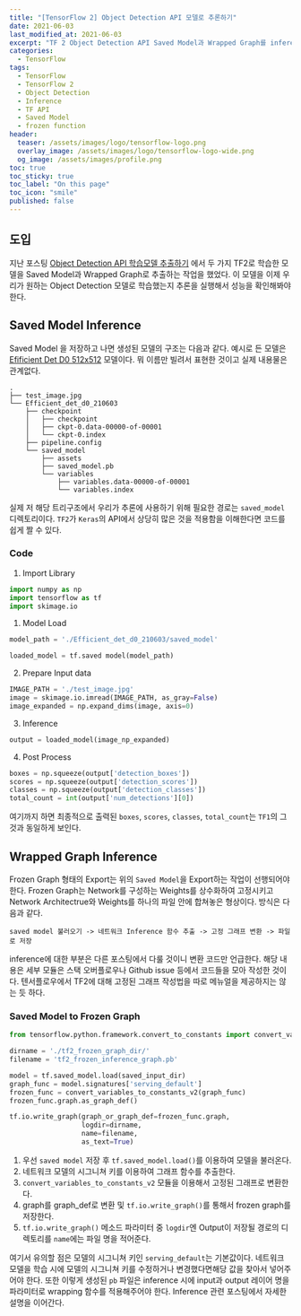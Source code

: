 ```yaml
---
title: "[TensorFlow 2] Object Detection API 모델로 추론하기"
date: 2021-06-03
last_modified_at: 2021-06-03
excerpt: "TF 2 Object Detection API Saved Model과 Wrapped Graph를 inference 하는 방법에 대해 알아본다."
categories:
  - TensorFlow
tags:
  - TensorFlow
  - TensorFlow 2
  - Object Detection
  - Inference
  - TF API
  - Saved Model
  - frozen function
header:
  teaser: /assets/images/logo/tensorflow-logo.png
  overlay_image: /assets/images/logo/tensorflow-logo-wide.png
  og_image: /assets/images/profile.png
toc: true
toc_sticky: true
toc_label: "On this page"
toc_icon: "smile"
published: false
---
```


## 도입
지난 포스팅 [Object Detection API 학습모델 추출하기](https://dongle94.github.io/tensorflow/tf2-obj-detection-api-export/) 에서 두 가지
TF2로 학습한 모델을 Saved Model과 Wrapped Graph로 추출하는 작업을 했었다. 이 모델을 이제 우리가 원하는 Object Detection 모델로 학습했는지 
추론을 실행해서 성능을 확인해봐야한다.

## Saved Model Inference
Saved Model 을 저장하고 나면 생성된 모델의 구조는 다음과 같다. 예시로 든 모델은 [Efificient Det D0 512x512](https://github.com/tensorflow/models/blob/master/research/object_detection/g3doc/tf2_detection_zoo.md)
모델이다. 뭐 이름만 빌려서 표현한 것이고 실제 내용물은 관계없다.
```
.
├── test_image.jpg
└── Efficient_det_d0_210603
    ├── checkpoint
    │   ├── checkpoint
    │   ├── ckpt-0.data-00000-of-00001
    │   └── ckpt-0.index
    ├── pipeline.config
    └── saved_model
        ├── assets
        ├── saved_model.pb
        └── variables
            ├── variables.data-00000-of-00001
            └── variables.index

```

실제 저 해당 트리구조에서 우리가 추론에 사용하기 위해 필요한 경로는 `saved_model` 디렉토리이다. `TF2`가 `Keras`의 API에서 상당히 많은 것을
적용함을 이해한다면 코드를 쉽게 짤 수 있다.

### Code
1. Import Library
```python
import numpy as np
import tensorflow as tf
import skimage.io
```

1. Model Load
```python
model_path = './Efficient_det_d0_210603/saved_model'

loaded_model = tf.saved model(model_path)
```
2. Prepare Input data
```python
IMAGE_PATH = './test_image.jpg'
image = skimage.io.imread(IMAGE_PATH, as_gray=False)
image_expanded = np.expand_dims(image, axis=0)
```
3. Inference
```python
output = loaded_model(image_np_expanded)
```

4. Post Process
```python
boxes = np.squeeze(output['detection_boxes'])
scores = np.squeeze(output['detection_scores'])
classes = np.squeeze(output['detection_classes'])
total_count = int(output['num_detections'][0])
```

여기까지 하면 최종적으로 출력된 `boxes`, `scores`, `classes`, `total_count`는 `TF1`의 그것과 동일하게 보인다.


## Wrapped Graph Inference
Frozen Graph 형태의 Export는 위의 `Saved Model`을 Export하는 작업이 선행되어야한다. Frozen Graph는 Network를 구성하는 Weights를 상수화하여 고정시키고 Network Architectrue와
Weights를 하나의 파일 안에 합쳐놓은 형상이다. 방식은 다음과 같다.
```
saved model 불러오기 -> 네트워크 Inference 함수 추출 -> 고정 그래프 변환 -> 파일로 저장
```
inference에 대한 부분은 다른 포스팅에서 다룰 것이니 변환 코드만 언급한다. 해당 내용은 세부 모듈은 스택 오버플로우나 Github issue 등에서 코드들을 모아 작성한 것이다. 텐서플로우에서 TF2에 대해 고정된 그래프 작성법을 따로 메뉴얼을 제공하지는 않는 듯 하다. 

### Saved Model to Frozen Graph
```python
from tensorflow.python.framework.convert_to_constants import convert_variables_to_constants_v2

dirname = './tf2_frozen_graph_dir/'
filename = 'tf2_frozen_inference_graph.pb'

model = tf.saved_model.load(saved_input_dir)
graph_func = model.signatures['serving_default']
frozen_func = convert_variables_to_constants_v2(graph_func)
frozen_func.graph.as_graph_def()

tf.io.write_graph(graph_or_graph_def=frozen_func.graph,
                  logdir=dirname,
                  name=filename,
                  as_text=True)
```
1. 우선 `saved model` 저장 후 `tf.saved_model.load()`를 이용하여 모델을 불러온다.
2. 네트워크 모델의 시그니쳐 키를 이용하여 그래프 함수를 추출한다.
3. `convert_variables_to_constants_v2` 모듈을 이용해서 고정된 그래프로 변환한다. 
4. graph를 graph_def로 변환 및 `tf.io.write_graph()`를 통해서 frozen graph를 저장한다. 
5. `tf.io.write_graph()` 메소드 파라미터 중 `logdir`엔 Output이 저장될 경로의 디렉토리를 `name`에는 파일 명을 적어준다. 

여기서 유의할 점은 모델의 시그니쳐 키인 `serving_default`는 기본값이다. 네트워크 모델을 학습 시에 모델의 시그니쳐 키를 수정하거나 변경했다면해당 값을 찾아서 넣어주어야 한다. 또한 이렇게 생성된 `pb` 파일은 inference 시에 input과 output 레이어 명을 파라미터로 wrapping 함수를 적용해주어야 한다. Inference 관련 포스팅에서 자세한 설명을 이어간다.